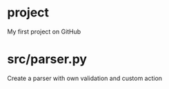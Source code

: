 # project
My first project on GitHub
# src/parser.py
Create a parser with own validation and custom action
